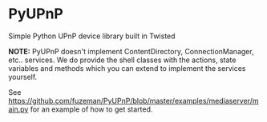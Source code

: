 PyUPnP
======

Simple Python UPnP device library built in Twisted

**NOTE:** PyUPnP doesn't implement ContentDirectory, ConnectionManager, etc.. services.
We do provide the shell classes with the actions, state variables and methods which you
can extend to implement the services yourself.

See https://github.com/fuzeman/PyUPnP/blob/master/examples/mediaserver/main.py
for an example of how to get started.
